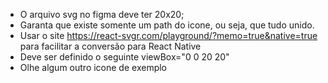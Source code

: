 -   O arquivo svg no figma deve ter 20x20;
-   Garanta que existe somente um path do icone, ou seja, que tudo unido.
-   Usar o site https://react-svgr.com/playground/?memo=true&native=true para facilitar a conversão para React Native
-   Deve ser definido o seguinte viewBox="0 0 20 20"
-   Olhe algum outro icone de exemplo
